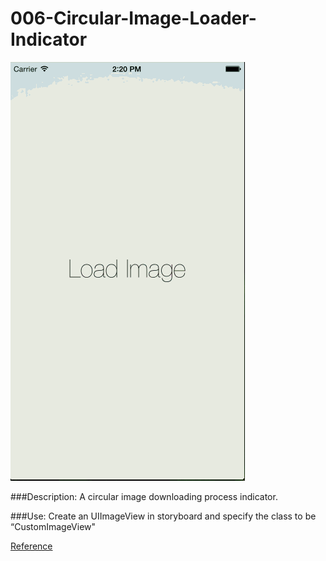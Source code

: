 # 006-Circular-Image-Loader-Indicator

![Snapshot 1](https://github.com/vidaaudrey/006-Circular-Image-Loader-Indicator/blob/master/_Snapshot/Snapshot.gif)


###Description: A circular image downloading process indicator. 

###Use: Create an UIImageView in storyboard and specify the class to be “CustomImageView"

[Reference](http://www.raywenderlich.com/94302/implement-circular-image-loader-animation-cashapelayer)
